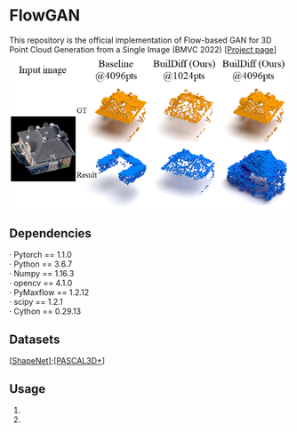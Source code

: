 # FlowGAN
This repository is the official implementation of Flow-based GAN for 3D Point Cloud Generation from a Single Image (BMVC 2022)
[[Project page](https://bmvc2022.mpi-inf.mpg.de/569/)]
![image](https://github.com/weiyao1996/weiyao1996.github.io/blob/master/img/iccvw2023.png)  

## Dependencies  
· Pytorch == 1.1.0  
· Python == 3.6.7  
· Numpy == 1.16.3  
· opencv == 4.1.0  
· PyMaxflow == 1.2.12  
· scipy  == 1.2.1  
· Cython == 0.29.13  

## Datasets
[[ShapeNet]()];[[PASCAL3D+]()]
  
## Usage  
1) 

2)
